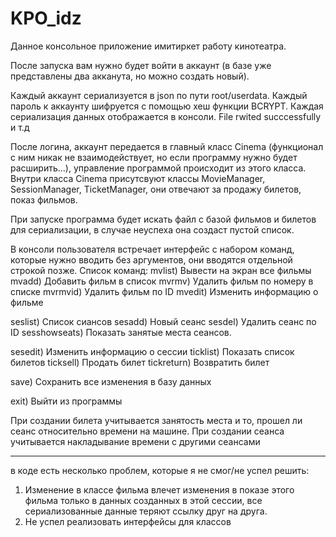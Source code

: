 # KPO_idz

Данное консольное приложение имитиркет работу кинотеатра.

После запуска вам нужно будет войти в аккаунт (в базе уже представлены два акканута, но можно создать новый). 

Каждый аккаунт сериализуется в json по пути root/userdata. Каждый пароль к аккаунту шифруется с помощью хеш функции BCRYPT.
Каждая сериализация данных отображается в консоли. File rwited succcessfully и т.д

После логина, аккаунт передается в главный класс Cinema (функционал с ним никак не взаимодействует, но если программу нужно будет расширить...), 
управление программой происходит из этого класса.
Внутри класса Cinema присутсвуют классы MovieManager, SessionManager, TicketManager, они отвечают за продажу билетов, показ фильмов.

При запуске программа будет искать файл с базой фильмов и билетов для сериализации, в случае неуспеха она создаст пустой список.

В консоли пользователя встречает интерфейс с набором команд, которые нужно вводить без аргументов, они вводятся отдельной строкой 
позже.
Список команд:
mvlist) Вывести на экран все фильмы
mvadd) Добавить фильм в список
mvrmv) Удалить фильм по номеру в списке
mvrmvid) Удалить фильм по ID
mvedit) Изменить информацию о фильме

seslist) Список сиансов
sesadd) Новый сеанс
sesdel) Удалить сеанс по ID
sesshowseats) Показать занятые места сеансов.

sesedit) Изменить информацию о сессии
ticklist) Показать список билетов
ticksell) Продать билет
tickreturn) Возвратить билет

save) Сохранить все изменения в базу данных

exit) Выйти из программы

При создании билета учитывается занятость места и то, прошел ли сеанс относительно времени на машине.
При создании сеанса учитывается накладывание времени с другими сеансами


----
в коде есть несколько проблем, которые я не смог/не успел решить:
1) Изменение в классе фильма влечет изменения в показе этого фильма только в данных созданных в этой сессии, 
все сериализованные данные теряют ссылку друг на друга.
2) Не успел реализовать интерфейсы для классов
